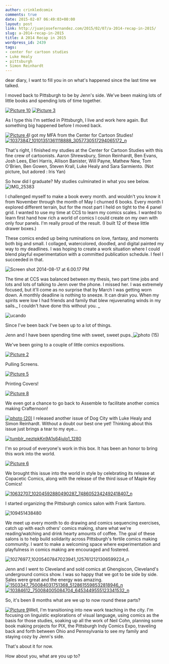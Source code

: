 ```yaml
---
author: crinkledcomix
comments: true
date: 2015-02-07 06:49:03+00:00
layout: post
link: http://juanjosefernandez.com/2015/02/07/a-2014-recap-in-2015/
slug: a-2014-recap-in-2015
title: A 2014 Recap in 2015
wordpress_id: 2439
tags:
- center for cartoon studies
- Luke Healy
- pittsburgh
- Simon Reinhardt
---
```


dear diary, I want to fill you in on what's happened since the last time we talked.

I moved back to Pittsburgh to be by Jenn's side. We've been making lots of little books and spending lots of time together.

[![Picture 10](https://fernandezjuanjose.files.wordpress.com/2015/02/picture-10.png)](https://fernandezjuanjose.files.wordpress.com/2015/02/picture-10.png) [![Picture 3](https://fernandezjuanjose.files.wordpress.com/2015/02/picture-3.png)](https://fernandezjuanjose.files.wordpress.com/2015/02/picture-3.png)

As I type this I'm settled in Pittsburgh, I live and work here again. But something big happened before I moved back.

[![Picture 4](https://fernandezjuanjose.files.wordpress.com/2015/02/picture-4.png)](https://fernandezjuanjose.files.wordpress.com/2015/02/picture-4.png)I got my MFA from the Center for Cartoon Studies!
[![10373847_10101351361118888_3057730517294065172_n](https://fernandezjuanjose.files.wordpress.com/2014/11/10373847_10101351361118888_3057730517294065172_n.jpeg)](https://fernandezjuanjose.files.wordpress.com/2014/11/10373847_10101351361118888_3057730517294065172_n.jpeg)

That's right, I finished my studies at the Center for Cartoon Studies with this fine crew of cartoonists.
Aaron Shrewsbury, Simon Reinhardt, Ben Evans, Josh Lees, Eleri Harris, Allison Banister, Will Payne, Mathew New, Tom O'Brien, Ben Gowen, Steven Krall, Luke Healy and Sara Sarmiento. (Not picture, but adored : Iris Yan)

So how did I graduate? My studies culminated in what you see below.
![IMG_25383](https://fernandezjuanjose.files.wordpress.com/2015/02/img_25383.gif)

I challenged myself to make a book every month. and wouldn't you know it from November through the month of May I churned 6 books. Every month I explored different terrain, but for the most part I held on tight to the 4 panel grid. I wanted to use my time at CCS to learn my comics scales. I wanted to learn first hand how rich a world of comics I could create on my own with only four panels. I'm really proud of the result. (I built 12 of these little drawer boxes.)

These comics ended up being ruminations on love, fantasy, and moments both big and small. I collaged, watercolored, doodled, and digital painted my way to my deadlines. I was hoping to create a work situation where I could blend playful experimentation with a committed publication schedule. I feel I succeeded in that.

![Screen shot 2014-08-17 at 6.00.17 PM](https://fernandezjuanjose.files.wordpress.com/2014/11/screen-shot-2014-08-17-at-6-00-17-pm.png)

The time at CCS was balanced between my thesis, two part time jobs and lots and lots of talking to Jenn over the phone. I missed her. I was extremely focused, but it'll come as no surprise that by March I was getting worn down. A monthly deadline is nothing to sneeze. It can drain you. When my spirits were low I had friends and family that blew rejuvenating winds in my sails._ I couldn't have done this without you. _

![ucando](https://fernandezjuanjose.files.wordpress.com/2015/01/ucando.jpg)

Since I've been back I've been up to a lot of things.

Jenn and I have been spending time with sweet, sweet pups.[
](https://fernandezjuanjose.files.wordpress.com/2015/01/photo-1-9.jpg) ![photo (15)](https://fernandezjuanjose.files.wordpress.com/2015/01/photo-15.jpg)

We've been going to a couple of little comics expositions.

[![Picture 2](https://fernandezjuanjose.files.wordpress.com/2015/02/picture-2.png)](https://fernandezjuanjose.files.wordpress.com/2015/02/picture-2.png)

Pulling Screens.

[![Picture 5](https://fernandezjuanjose.files.wordpress.com/2015/02/picture-5.png)](https://fernandezjuanjose.files.wordpress.com/2015/02/picture-5.png)

Printing Covers!

[![Picture 8](https://fernandezjuanjose.files.wordpress.com/2015/02/picture-8.png)](https://fernandezjuanjose.files.wordpress.com/2015/02/picture-8.png)

We even got a chance to go back to Assemble to facilitate another comics making Crafternoon!

[![photo (20)](https://fernandezjuanjose.files.wordpress.com/2015/01/photo-20.jpg)](https://fernandezjuanjose.files.wordpress.com/2015/01/photo-20.jpg) [
](https://fernandezjuanjose.files.wordpress.com/2015/01/photo-16.jpg)I released another issue of Dog City with Luke Healy and Simon Reinhardt. Without a doubt our best one yet! Thinking about this issue just brings a tear to my eye...

[![tumblr_neztpkKn9A1s64julo1_1280](https://fernandezjuanjose.files.wordpress.com/2015/02/tumblr_neztpkkn9a1s64julo1_1280.jpeg)](https://fernandezjuanjose.files.wordpress.com/2015/02/tumblr_neztpkkn9a1s64julo1_1280.jpeg)

I'm so proud of everyone's work in this box. It has been an honor to bring this work into the world.

[![Picture 6](https://fernandezjuanjose.files.wordpress.com/2015/02/picture-6.png)](https://fernandezjuanjose.files.wordpress.com/2015/02/picture-6.png)

We brought this issue into the world in style by celebrating its release at Copacetic Comics, along with the release of the third issue of Maple Key Comics!

[![10632707_10204592880490287_7486052342492418407_n](https://fernandezjuanjose.files.wordpress.com/2014/11/10632707_10204592880490287_7486052342492418407_n.jpg)](https://fernandezjuanjose.files.wordpress.com/2014/11/10632707_10204592880490287_7486052342492418407_n.jpg)

I started organizing the Pittsburgh comics salon with Frank Santoro.

![109451438480](https://fernandezjuanjose.files.wordpress.com/2015/02/109451438480.jpeg)

We meet up every month to do drawing and comics sequencing exercises, catch up with each others' comics making, share what we're reading/watching and drink hearty amounts of coffee. The goal of these salons is to help build solidarity across Pittsburgh's fertile comics making community. I want to make a welcoming space where experimentation and playfulness in comics making are encouraged and fostered.

![10276977_10205407847023941_1257612121306599224_n](https://fernandezjuanjose.files.wordpress.com/2015/01/10276977_10205407847023941_1257612121306599224_n.jpg)

Jenn and I went to Cleveland and sold comics at Ghengiscon, Cleveland's underground comics show. I was so happy that we got to be side by side. Sales were great and the energy was amazing. [![1503347_750084031751368_5128615598532818946_n](https://fernandezjuanjose.files.wordpress.com/2015/01/1503347_750084031751368_5128615598532818946_n.jpg)](https://fernandezjuanjose.files.wordpress.com/2015/01/1503347_750084031751368_5128615598532818946_n.jpg)
[![10384612_750084005084704_6453449555123341532_n](https://fernandezjuanjose.files.wordpress.com/2015/01/10384612_750084005084704_6453449555123341532_n.jpg)](https://fernandezjuanjose.files.wordpress.com/2015/01/10384612_750084005084704_6453449555123341532_n.jpg)

So, it's been 8 months what are we up to now round these parts?

[![Picture 9](https://fernandezjuanjose.files.wordpress.com/2015/02/picture-9.png)](https://fernandezjuanjose.files.wordpress.com/2015/02/picture-9.png)Well, I'm transitioning into new work teaching in the city. I'm focusing on linguistic explorations of visual language, using comics as the basis for those studies, soaking up all the work of Neil Cohn, planning some book making projects for PIX, the Pittsburgh Indy Comics Expo, traveling back and forth between Ohio and Pennsylvania to see my family and staying cozy by Jenn's side.

That's about it for now.

How about you, what are you up to?
